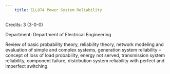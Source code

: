 ```yaml
---
    title: ELL874 Power System Reliability
---
```

Credits: 3 (3-0-0)

Department: Department of Electrical Engineering

Review of basic probability theory, reliability theory, network modeling and evaluation of simple and complex systems, generation system reliability – concept of loss of load probability, energy not served, transmission system reliability, component failure, distribution system reliability with perfect and imperfect switching.